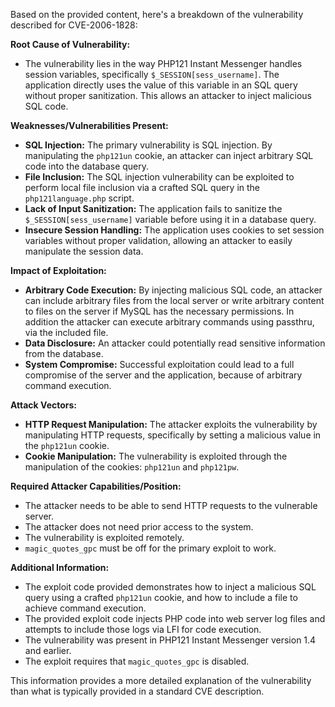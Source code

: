Based on the provided content, here's a breakdown of the vulnerability described for CVE-2006-1828:

**Root Cause of Vulnerability:**

*   The vulnerability lies in the way PHP121 Instant Messenger handles session variables, specifically `$_SESSION[sess_username]`. The application directly uses the value of this variable in an SQL query without proper sanitization. This allows an attacker to inject malicious SQL code.

**Weaknesses/Vulnerabilities Present:**

*   **SQL Injection:** The primary vulnerability is SQL injection. By manipulating the `php121un` cookie, an attacker can inject arbitrary SQL code into the database query.
*  **File Inclusion:** The SQL injection vulnerability can be exploited to perform local file inclusion via a crafted SQL query in the `php121language.php` script.
*   **Lack of Input Sanitization:** The application fails to sanitize the `$_SESSION[sess_username]` variable before using it in a database query.
*   **Insecure Session Handling:** The application uses cookies to set session variables without proper validation, allowing an attacker to easily manipulate the session data.

**Impact of Exploitation:**

*   **Arbitrary Code Execution:** By injecting malicious SQL code, an attacker can include arbitrary files from the local server or write arbitrary content to files on the server if MySQL has the necessary permissions. In addition the attacker can execute arbitrary commands using passthru, via the included file.
*   **Data Disclosure:** An attacker could potentially read sensitive information from the database.
*   **System Compromise:**  Successful exploitation could lead to a full compromise of the server and the application, because of arbitrary command execution.

**Attack Vectors:**

*   **HTTP Request Manipulation:** The attacker exploits the vulnerability by manipulating HTTP requests, specifically by setting a malicious value in the `php121un` cookie.
*   **Cookie Manipulation:** The vulnerability is exploited through the manipulation of the cookies: `php121un` and `php121pw`.

**Required Attacker Capabilities/Position:**

*   The attacker needs to be able to send HTTP requests to the vulnerable server.
*   The attacker does not need prior access to the system.
*   The vulnerability is exploited remotely.
*   `magic_quotes_gpc` must be off for the primary exploit to work.

**Additional Information:**

*   The exploit code provided demonstrates how to inject a malicious SQL query using a crafted `php121un` cookie, and how to include a file to achieve command execution.
*   The provided exploit code injects PHP code into web server log files and attempts to include those logs via LFI for code execution.
*   The vulnerability was present in PHP121 Instant Messenger version 1.4 and earlier.
*   The exploit requires that `magic_quotes_gpc` is disabled.

This information provides a more detailed explanation of the vulnerability than what is typically provided in a standard CVE description.
